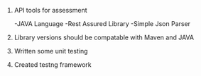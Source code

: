 
1) API tools for assessment

   -JAVA Language
   -Rest Assured Library
   -Simple Json Parser
   
 2) Library versions should be compatable with Maven and JAVA
 
 3) Written some unit testing 
 
 4) Created testng framework